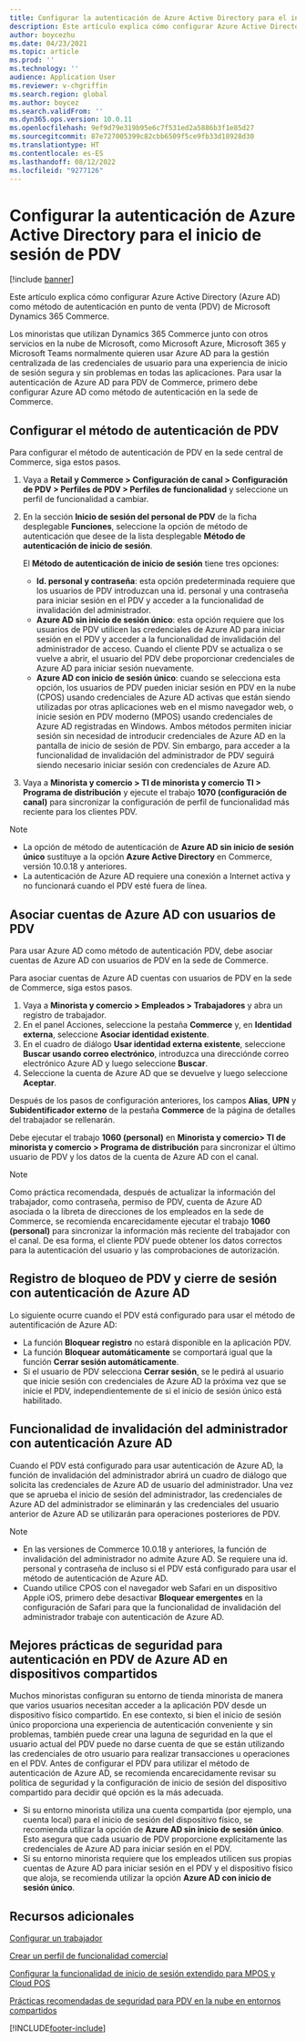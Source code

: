 ```yaml
---
title: Configurar la autenticación de Azure Active Directory para el inicio de sesión de PDV
description: Este artículo explica cómo configurar Azure Active Directory como método de autenticación en punto de venta de Microsoft Dynamics 365 Commerce .
author: boycezhu
ms.date: 04/23/2021
ms.topic: article
ms.prod: ''
ms.technology: ''
audience: Application User
ms.reviewer: v-chgriffin
ms.search.region: global
ms.author: boycez
ms.search.validFrom: ''
ms.dyn365.ops.version: 10.0.11
ms.openlocfilehash: 9ef9d79e319b95e6c7f531ed2a5886b3f1e85d27
ms.sourcegitcommit: 87e727005399c82cbb6509f5ce9fb33d18928d30
ms.translationtype: HT
ms.contentlocale: es-ES
ms.lasthandoff: 08/12/2022
ms.locfileid: "9277126"
---
```

# <a name="configure-azure-active-directory-authentication-for-pos-sign-in"></a>Configurar la autenticación de Azure Active Directory para el inicio de sesión de PDV

[!include [banner](includes/banner.md)]

Este artículo explica cómo configurar Azure Active Directory (Azure AD) como método de autenticación en punto de venta (PDV) de Microsoft Dynamics 365 Commerce.

Los minoristas que utilizan Dynamics 365 Commerce junto con otros servicios en la nube de Microsoft, como Microsoft Azure, Microsoft 365 y Microsoft Teams normalmente quieren usar Azure AD para la gestión centralizada de las credenciales de usuario para una experiencia de inicio de sesión segura y sin problemas en todas las aplicaciones. Para usar la autenticación de Azure AD para PDV de Commerce, primero debe configurar Azure AD como método de autenticación en la sede de Commerce.

## <a name="configure-pos-authentication-method"></a>Configurar el método de autenticación de PDV

Para configurar el método de autenticación de PDV en la sede central de Commerce, siga estos pasos.
    
1. Vaya a **Retail y Commerce \> Configuración de canal \> Configuración de PDV \> Perfiles de PDV \> Perfiles de funcionalidad** y seleccione un perfil de funcionalidad a cambiar.
1. En la sección **Inicio de sesión del personal de PDV** de la ficha desplegable **Funciones**, seleccione la opción de método de autenticación que desee de la lista desplegable **Método de autenticación de inicio de sesión**.

    El **Método de autenticación de inicio de sesión** tiene tres opciones:
    
    - **Id. personal y contraseña**: esta opción predeterminada requiere que los usuarios de PDV introduzcan una id. personal y una contraseña para iniciar sesión en el PDV y acceder a la funcionalidad de invalidación del administrador.
    - **Azure AD sin inicio de sesión único**: esta opción requiere que los usuarios de PDV utilicen las credenciales de Azure AD para iniciar sesión en el PDV y acceder a la funcionalidad de invalidación del administrador de acceso. Cuando el cliente PDV se actualiza o se vuelve a abrir, el usuario del PDV debe proporcionar credenciales de Azure AD para iniciar sesión nuevamente.
    - **Azure AD con inicio de sesión único**: cuando se selecciona esta opción, los usuarios de PDV pueden iniciar sesión en PDV en la nube (CPOS) usando credenciales de Azure AD activas que están siendo utilizadas por otras aplicaciones web en el mismo navegador web, o inicie sesión en PDV moderno (MPOS) usando credenciales de Azure AD registradas en Windows. Ambos métodos permiten iniciar sesión sin necesidad de introducir credenciales de Azure AD en la pantalla de inicio de sesión de PDV. Sin embargo, para acceder a la funcionalidad de invalidación del administrador de PDV seguirá siendo necesario iniciar sesión con credenciales de Azure AD.

1. Vaya a **Minorista y comercio > TI de minorista y comercio TI > Programa de distribución** y ejecute el trabajo **1070 (configuración de canal)** para sincronizar la configuración de perfil de funcionalidad más reciente para los clientes PDV.

> [!NOTE]
> - La opción de método de autenticación de **Azure AD sin inicio de sesión único** sustituye a la opción **Azure Active Directory** en Commerce, versión 10.0.18 y anteriores.
> - La autenticación de Azure AD requiere una conexión a Internet activa y no funcionará cuando el PDV esté fuera de línea.

## <a name="associate-azure-ad-accounts-with-pos-users"></a>Asociar cuentas de Azure AD con usuarios de PDV

Para usar Azure AD como método de autenticación PDV, debe asociar cuentas de Azure AD con usuarios de PDV en la sede de Commerce. 

Para asociar cuentas de Azure AD cuentas con usuarios de PDV en la sede de Commerce, siga estos pasos.
    
1. Vaya a **Minorista y comercio > Empleados > Trabajadores** y abra un registro de trabajador.
1. En el panel Acciones, seleccione la pestaña **Commerce** y, en **Identidad externa**, seleccione **Asociar identidad existente**. 
1. En el cuadro de diálogo **Usar identidad externa existente**, seleccione **Buscar usando correo electrónico**, introduzca una direcciónde correo electrónico Azure AD y luego seleccione **Buscar**.
1. Seleccione la cuenta de Azure AD que se devuelve y luego seleccione **Aceptar**.

Después de los pasos de configuración anteriores, los campos **Alias**, **UPN** y **Subidentificador externo** de la pestaña **Commerce** de la página de detalles del trabajador se rellenarán.

Debe ejecutar el trabajo **1060 (personal)** en **Minorista y comercio> TI de minorista y comercio > Programa de distribución** para sincronizar el último usuario de PDV y los datos de la cuenta de Azure AD con el canal.

> [!NOTE]
> Como práctica recomendada, después de actualizar la información del trabajador, como contraseña, permiso de PDV, cuenta de Azure AD asociada o la libreta de direcciones de los empleados en la sede de Commerce, se recomienda encarecidamente ejecutar el trabajo **1060 (personal)** para sincronizar la información más reciente del trabajador con el canal. De esa forma, el cliente PDV puede obtener los datos correctos para la autenticación del usuario y las comprobaciones de autorización.

## <a name="pos-lock-register-and-sign-out-with-azure-ad-authentication"></a>Registro de bloqueo de PDV y cierre de sesión con autenticación de Azure AD

Lo siguiente ocurre cuando el PDV está configurado para usar el método de autentificación de Azure AD:

- La función **Bloquear registro** no estará disponible en la aplicación PDV. 
- La función **Bloquear automáticamente** se comportará igual que la función **Cerrar sesión automáticamente**.
- Si el usuario de PDV selecciona **Cerrar sesión**, se le pedirá al usuario que inicie sesión con credenciales de Azure AD la próxima vez que se inicie el PDV, independientemente de si el inicio de sesión único está habilitado.

## <a name="manager-override-functionality-with-azure-ad-authentication"></a>Funcionalidad de invalidación del administrador con autenticación Azure AD

Cuando el PDV está configurado para usar autenticación de Azure AD, la función de invalidación del administrador abrirá un cuadro de diálogo que solicita las credenciales de Azure AD de usuario del administrador. Una vez que se aprueba el inicio de sesión del administrador, las credenciales de Azure AD del administrador se eliminarán y las credenciales del usuario anterior de Azure AD se utilizarán para operaciones posteriores de PDV.

> [!NOTE]
> - En las versiones de Commerce 10.0.18 y anteriores, la función de invalidación del administrador no admite Azure AD. Se requiere una id. personal y contraseña de incluso si el PDV está configurado para usar el método de autenticación de Azure AD.
> - Cuando utilice CPOS con el navegador web Safari en un dispositivo Apple iOS, primero debe desactivar **Bloquear emergentes** en la configuración de Safari para que la funcionalidad de invalidación del administrador trabaje con autenticación de Azure AD. 

## <a name="security-best-practices-for-azure-ad-based-pos-authentication-on-shared-devices"></a>Mejores prácticas de seguridad para autenticación en PDV de Azure AD en dispositivos compartidos

Muchos minoristas configuran su entorno de tienda minorista de manera que varios usuarios necesitan acceder a la aplicación PDV desde un dispositivo físico compartido. En ese contexto, si bien el inicio de sesión único proporciona una experiencia de autenticación conveniente y sin problemas, también puede crear una laguna de seguridad en la que el usuario actual del PDV puede no darse cuenta de que se están utilizando las credenciales de otro usuario para realizar transacciones u operaciones en el PDV. Antes de configurar el PDV para utilizar el método de autenticación de Azure AD, se recomienda encarecidamente revisar su política de seguridad y la configuración de inicio de sesión del dispositivo compartido para decidir qué opción es la más adecuada.

- Si su entorno minorista utiliza una cuenta compartida (por ejemplo, una cuenta local) para el inicio de sesión del dispositivo físico, se recomienda utilizar la opción de **Azure AD sin inicio de sesión único**. Esto asegura que cada usuario de PDV proporcione explícitamente las credenciales de Azure AD para iniciar sesión en el PDV.
- Si su entorno minorista requiere que los empleados utilicen sus propias cuentas de Azure AD para iniciar sesión en el PDV y el dispositivo físico que aloja, se recomienda utilizar la opción **Azure AD con inicio de sesión único**.

## <a name="additional-resources"></a>Recursos adicionales

[Configurar un trabajador](tasks/worker.md)

[Crear un perfil de funcionalidad comercial](retail-functionality-profile.md)


[Configurar la funcionalidad de inicio de sesión extendido para MPOS y Cloud POS](extended-logon.md)

[Prácticas recomendadas de seguridad para PDV en la nube en entornos compartidos](dev-itpro/secure-retail-cloud-pos.md)



[!INCLUDE[footer-include](../includes/footer-banner.md)]

